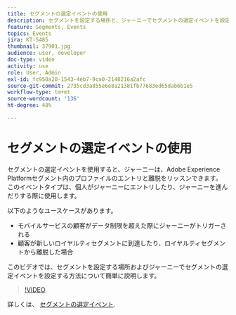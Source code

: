 ```yaml
---
title: セグメントの選定イベントの使用
description: セグメントを設定する場所と、ジャーニーでセグメントの選定イベントを設定する方法について説明します。
feature: Segments, Events
topics: Events
jira: KT-5485
thumbnail: 37901.jpg
audience: user, developer
doc-type: video
activity: use
role: User, Admin
exl-id: fc950a20-1543-4eb7-9ca0-2148216a2afc
source-git-commit: 2735cd3a855e6e8a21381fb77683ed65dab6b1e5
workflow-type: tm+mt
source-wordcount: '136'
ht-degree: 48%

---
```


# セグメントの選定イベントの使用

セグメントの選定イベントを使用すると、ジャーニーは、Adobe Experience Platformセグメント内のプロファイルのエントリと離脱をリッスンできます。 このイベントタイプは、個人がジャーニーにエントリしたり、ジャーニーを進んだりする際に使用します。

以下のようなユースケースがあります。

* モバイルサービスの顧客がデータ制限を超えた際にジャーニーがトリガーされる
* 顧客が新しいロイヤルティセグメントに到達したり、ロイヤルティセグメントから離脱した場合


このビデオでは、セグメントを設定する場所およびジャーニーでセグメントの選定イベントを設定する方法について簡単に説明します。

>[!VIDEO](https://video.tv.adobe.com/v/37901?quality=12&learn=on)

詳しくは、 [セグメントの選定イベント](https://experienceleague.adobe.com/docs/journeys/using/building-journeys/about-journey-building/events-activities/segment-qualification-events.html?lang=en).
